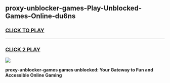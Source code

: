 
## proxy-unblocker-games-Play-Unblocked-Games-Online-du6ns
<h3>
<a href="https://premium76.site?title=proxy-unblocker-games&ref=24A">CLICK TO PLAY</a></h3>
<hr>

<h3>
<a href="https://premium76.site?title=proxy-unblocker-games&ref=24A">CLICK 2 PLAY</a>
  
</h3>

<a href="https://premium76.site?title=proxy-unblocker-games&ref=24A"><img src="https://clearcache.store/games.png"></a>


**proxy-unblocker-games games unblocked: Your Gateway to Fun and Accessible Online Gaming**

